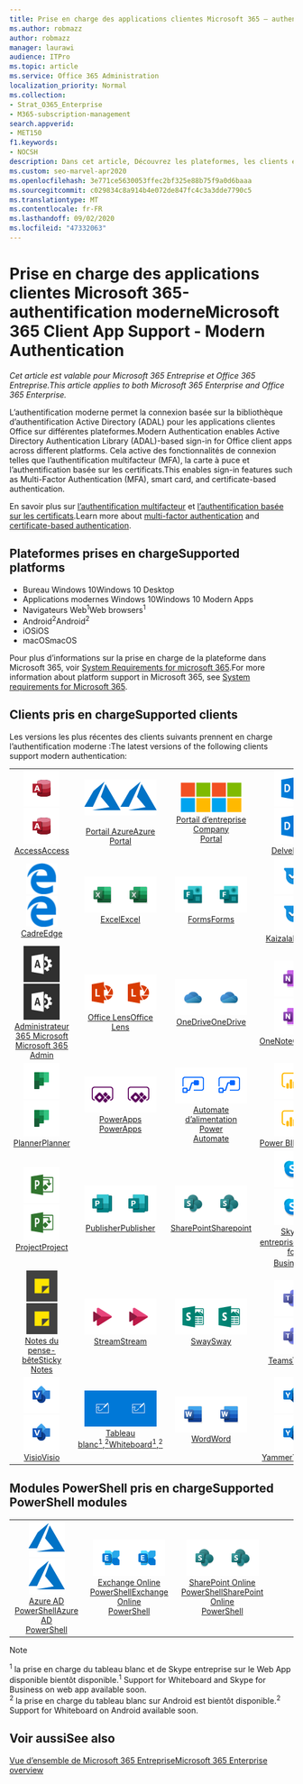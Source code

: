 ```yaml
---
title: Prise en charge des applications clientes Microsoft 365 — authentification moderne
ms.author: robmazz
author: robmazz
manager: laurawi
audience: ITPro
ms.topic: article
ms.service: Office 365 Administration
localization_priority: Normal
ms.collection:
- Strat_O365_Enterprise
- M365-subscription-management
search.appverid:
- MET150
f1.keywords:
- NOCSH
description: Dans cet article, Découvrez les plateformes, les clients et les modules PowerShell qui prennent en charge l’authentification moderne pour Microsoft 365.
ms.custom: seo-marvel-apr2020
ms.openlocfilehash: 3e771ce5630053ffec2bf325e88b75f9a0d6baaa
ms.sourcegitcommit: c029834c8a914b4e072de847fc4c3a3dde7790c5
ms.translationtype: MT
ms.contentlocale: fr-FR
ms.lasthandoff: 09/02/2020
ms.locfileid: "47332063"
---
```

# <a name="microsoft-365-client-app-support---modern-authentication"></a><span data-ttu-id="68755-103">Prise en charge des applications clientes Microsoft 365-authentification moderne</span><span class="sxs-lookup"><span data-stu-id="68755-103">Microsoft 365 Client App Support - Modern Authentication</span></span>

<span data-ttu-id="68755-104">*Cet article est valable pour Microsoft 365 Entreprise et Office 365 Entreprise.*</span><span class="sxs-lookup"><span data-stu-id="68755-104">*This article applies to both Microsoft 365 Enterprise and Office 365 Enterprise.*</span></span>

<span data-ttu-id="68755-105">L’authentification moderne permet la connexion basée sur la bibliothèque d’authentification Active Directory (ADAL) pour les applications clientes Office sur différentes plateformes.</span><span class="sxs-lookup"><span data-stu-id="68755-105">Modern Authentication enables Active Directory Authentication Library (ADAL)-based sign-in for Office client apps across different platforms.</span></span> <span data-ttu-id="68755-106">Cela active des fonctionnalités de connexion telles que l’authentification multifacteur (MFA), la carte à puce et l’authentification basée sur les certificats.</span><span class="sxs-lookup"><span data-stu-id="68755-106">This enables sign-in features such as Multi-Factor Authentication (MFA), smart card, and certificate-based authentication.</span></span>

<span data-ttu-id="68755-107">En savoir plus sur [l’authentification multifacteur](https://docs.microsoft.com/azure/active-directory/authentication/multi-factor-authentication) et [l’authentification basée sur les certificats](https://docs.microsoft.com/azure/active-directory/active-directory-certificate-based-authentication-get-started).</span><span class="sxs-lookup"><span data-stu-id="68755-107">Learn more about [multi-factor authentication](https://docs.microsoft.com/azure/active-directory/authentication/multi-factor-authentication) and [certificate-based authentication](https://docs.microsoft.com/azure/active-directory/active-directory-certificate-based-authentication-get-started).</span></span>

## <a name="supported-platforms"></a><span data-ttu-id="68755-108">Plateformes prises en charge</span><span class="sxs-lookup"><span data-stu-id="68755-108">Supported platforms</span></span>

 - <span data-ttu-id="68755-109">Bureau Windows 10</span><span class="sxs-lookup"><span data-stu-id="68755-109">Windows 10 Desktop</span></span>
 - <span data-ttu-id="68755-110">Applications modernes Windows 10</span><span class="sxs-lookup"><span data-stu-id="68755-110">Windows 10 Modern Apps</span></span>
 - <span data-ttu-id="68755-111">Navigateurs Web<sup>1</sup></span><span class="sxs-lookup"><span data-stu-id="68755-111">Web browsers<sup>1</sup></span></span>
 - <span data-ttu-id="68755-112">Android<sup>2</sup></span><span class="sxs-lookup"><span data-stu-id="68755-112">Android<sup>2</sup></span></span>
 - <span data-ttu-id="68755-113">iOS</span><span class="sxs-lookup"><span data-stu-id="68755-113">iOS</span></span>
 - <span data-ttu-id="68755-114">macOS</span><span class="sxs-lookup"><span data-stu-id="68755-114">macOS</span></span>

<span data-ttu-id="68755-115">Pour plus d’informations sur la prise en charge de la plateforme dans Microsoft 365, voir [System Requirements for microsoft 365](https://products.office.com/office-system-requirements).</span><span class="sxs-lookup"><span data-stu-id="68755-115">For more information about platform support in Microsoft 365, see [System requirements for Microsoft 365](https://products.office.com/office-system-requirements).</span></span>

## <a name="supported-clients"></a><span data-ttu-id="68755-116">Clients pris en charge</span><span class="sxs-lookup"><span data-stu-id="68755-116">Supported clients</span></span>

<span data-ttu-id="68755-117">Les versions les plus récentes des clients suivants prennent en charge l’authentification moderne :</span><span class="sxs-lookup"><span data-stu-id="68755-117">The latest versions of the following clients support modern authentication:</span></span>

| | | | | | |
|:---:|:---:|:---:|:---:|:---:|:---:|
| <span data-ttu-id="68755-118">![Icône Access](../media/o365-access-64x64.png)</span><span class="sxs-lookup"><span data-stu-id="68755-118">![Access icon](../media/o365-access-64x64.png)</span></span> <br> [<span data-ttu-id="68755-119">Access</span><span class="sxs-lookup"><span data-stu-id="68755-119">Access</span></span>](https://products.office.com/access) | <span data-ttu-id="68755-120">![Icône Azure](../media/o365-azure-64x64.png)</span><span class="sxs-lookup"><span data-stu-id="68755-120">![Azure icon](../media/o365-azure-64x64.png)</span></span> <br> [<span data-ttu-id="68755-121"><br>Portail Azure</span><span class="sxs-lookup"><span data-stu-id="68755-121">Azure <br> Portal </span></span>](https://azure.microsoft.com/features/azure-portal/) | <span data-ttu-id="68755-122">![Icône portail d’entreprise](../media/o365-microsoft-64x64.png)</span><span class="sxs-lookup"><span data-stu-id="68755-122">![Company portal icon](../media/o365-microsoft-64x64.png)</span></span> <br> [<span data-ttu-id="68755-123">Portail d’entreprise <br></span><span class="sxs-lookup"><span data-stu-id="68755-123">Company <br> Portal </span></span>](https://docs.microsoft.com/intune-user-help/sign-in-to-the-company-portal) | <span data-ttu-id="68755-124">![Icône Delve](../media/o365-delve-64x64.png)</span><span class="sxs-lookup"><span data-stu-id="68755-124">![Delve icon](../media/o365-delve-64x64.png)</span></span> <br> [<span data-ttu-id="68755-125">Delve</span><span class="sxs-lookup"><span data-stu-id="68755-125">Delve</span></span>](https://products.office.com/business/intelligent-search) | <span data-ttu-id="68755-126">![Icône Dynamics 365](../media/o365-dynamics365-64x64.png)</span><span class="sxs-lookup"><span data-stu-id="68755-126">![Dynamics 365 icon](../media/o365-dynamics365-64x64.png)</span></span> <br> [<span data-ttu-id="68755-127">Dynamics 365</span><span class="sxs-lookup"><span data-stu-id="68755-127">Dynamics 365</span></span>](https://dynamics.microsoft.com) 
| <span data-ttu-id="68755-128">![Icône de serveur Edge](../media/o365-edge-64x64.png)</span><span class="sxs-lookup"><span data-stu-id="68755-128">![Edge icon](../media/o365-edge-64x64.png)</span></span> <br> [<span data-ttu-id="68755-129">Cadre</span><span class="sxs-lookup"><span data-stu-id="68755-129">Edge</span></span>](https://www.microsoft.com/windows/microsoft-edge) | <span data-ttu-id="68755-130">![Icône Excel](../media/o365-excel-64x64.png)</span><span class="sxs-lookup"><span data-stu-id="68755-130">![Excel icon](../media/o365-excel-64x64.png)</span></span> <br> [<span data-ttu-id="68755-131">Excel</span><span class="sxs-lookup"><span data-stu-id="68755-131">Excel</span></span>](https://products.office.com/excel) | <span data-ttu-id="68755-132">![Icône Forms](../media/o365-forms-64x64.png)</span><span class="sxs-lookup"><span data-stu-id="68755-132">![Forms icon](../media/o365-forms-64x64.png)</span></span> <br> [<span data-ttu-id="68755-133">Forms</span><span class="sxs-lookup"><span data-stu-id="68755-133">Forms</span></span>](https://flow.microsoft.com/connectors/shared_microsoftforms/microsoft-forms/) | <span data-ttu-id="68755-134">![Icône Kaizala](../media/o365-kaizala-64x64.png)</span><span class="sxs-lookup"><span data-stu-id="68755-134">![Kaizala icon](../media/o365-kaizala-64x64.png)</span></span> <br> [<span data-ttu-id="68755-135">Kaizala</span><span class="sxs-lookup"><span data-stu-id="68755-135">Kaizala</span></span>](https://products.office.com/en/business/microsoft-kaizala) | <span data-ttu-id="68755-136">![Icône Office.com](../media/o365-office-64x64.png)</span><span class="sxs-lookup"><span data-stu-id="68755-136">![Office.com icon](../media/o365-office-64x64.png)</span></span> <br> [<span data-ttu-id="68755-137">Office.com</span><span class="sxs-lookup"><span data-stu-id="68755-137">Office.com</span></span>](https://www.office.com/) 
| <span data-ttu-id="68755-138">![Icône d’administrateur Office 365](../media/o365-o365admin-64x64.png)</span><span class="sxs-lookup"><span data-stu-id="68755-138">![Office 365 Admin icon](../media/o365-o365admin-64x64.png)</span></span> <br> [<span data-ttu-id="68755-139">Administrateur 365 Microsoft <br></span><span class="sxs-lookup"><span data-stu-id="68755-139">Microsoft 365 <br> Admin</span></span>](https://products.office.com/business/manage-office-365-admin-app) | <span data-ttu-id="68755-140">![Icône de l’objectif](../media/o365-lens-64x64.png)</span><span class="sxs-lookup"><span data-stu-id="68755-140">![Lens icon](../media/o365-lens-64x64.png)</span></span> <br> [<span data-ttu-id="68755-141">Office Lens</span><span class="sxs-lookup"><span data-stu-id="68755-141">Office Lens</span></span>](https://www.microsoft.com/p/office-lens/9wzdncrfj3t8?activetab=pivot%3Aoverviewtab) | <span data-ttu-id="68755-142">![Icône OneDrive entreprise](../media/o365-OneDrive-64x64.png)</span><span class="sxs-lookup"><span data-stu-id="68755-142">![OneDrive for Business icon](../media/o365-OneDrive-64x64.png)</span></span> <br> [<span data-ttu-id="68755-143">OneDrive</span><span class="sxs-lookup"><span data-stu-id="68755-143">OneDrive</span></span>](https://products.office.com/onedrive-for-business/online-cloud-storage) |  <span data-ttu-id="68755-144">![Icône OneNote](../media/o365-OneNote-64x64.png)</span><span class="sxs-lookup"><span data-stu-id="68755-144">![OneNote icon](../media/o365-OneNote-64x64.png)</span></span> <br> [<span data-ttu-id="68755-145">OneNote</span><span class="sxs-lookup"><span data-stu-id="68755-145">OneNote</span></span>](https://products.office.com/onenote) | <span data-ttu-id="68755-146">![Icône Outlook](../media/o365-outlook-64x64.png)</span><span class="sxs-lookup"><span data-stu-id="68755-146">![Outlook icon](../media/o365-outlook-64x64.png)</span></span> <br> [<span data-ttu-id="68755-147">Outlook</span><span class="sxs-lookup"><span data-stu-id="68755-147">Outlook</span></span>](https://products.office.com/outlook) 
| <span data-ttu-id="68755-148">![Icône planificateur](../media/o365-planner-64x64.png)</span><span class="sxs-lookup"><span data-stu-id="68755-148">![Planner icon](../media/o365-planner-64x64.png)</span></span> <br> [<span data-ttu-id="68755-149">Planner</span><span class="sxs-lookup"><span data-stu-id="68755-149">Planner</span></span>](https://products.office.com/business/task-management-software) | <span data-ttu-id="68755-150">![Icône PowerApp](../media/o365-powerapps-64x64.png)</span><span class="sxs-lookup"><span data-stu-id="68755-150">![PowerApps icon](../media/o365-powerapps-64x64.png)</span></span> <br> [<span data-ttu-id="68755-151">PowerApps </span><span class="sxs-lookup"><span data-stu-id="68755-151">PowerApps </span></span>](https://powerapps.microsoft.com) | <span data-ttu-id="68755-152">![Icône de mise en marche automatique](../media/o365-flow-64x64.png)</span><span class="sxs-lookup"><span data-stu-id="68755-152">![Power Automate icon](../media/o365-flow-64x64.png)</span></span> <br> [<span data-ttu-id="68755-153">Automate d’alimentation <br></span><span class="sxs-lookup"><span data-stu-id="68755-153">Power <br> Automate</span></span>](https://flow.microsoft.com) | <span data-ttu-id="68755-154">![Icône PowerBI](../media/o365-powerbi-64x64.png)</span><span class="sxs-lookup"><span data-stu-id="68755-154">![PowerBI icon](../media/o365-powerbi-64x64.png)</span></span> <br> [<span data-ttu-id="68755-155">Power BI</span><span class="sxs-lookup"><span data-stu-id="68755-155">Power BI</span></span>](https://powerbi.microsoft.com)| <span data-ttu-id="68755-156">![Icône PowerPoint](../media/o365-powerpoint-64x64.png)</span><span class="sxs-lookup"><span data-stu-id="68755-156">![PowerPoint icon](../media/o365-powerpoint-64x64.png)</span></span> <br> [<span data-ttu-id="68755-157">PowerPoint</span><span class="sxs-lookup"><span data-stu-id="68755-157">PowerPoint</span></span>](https://products.office.com/powerpoint) 
| <span data-ttu-id="68755-158">![Icône Project](../media/o365-project-64x64.png)</span><span class="sxs-lookup"><span data-stu-id="68755-158">![Project icon](../media/o365-project-64x64.png)</span></span> <br> [<span data-ttu-id="68755-159">Project</span><span class="sxs-lookup"><span data-stu-id="68755-159">Project</span></span>](https://products.office.com/project) | <span data-ttu-id="68755-160">![Icône Publisher](../media/o365-publisher-64x64.png)</span><span class="sxs-lookup"><span data-stu-id="68755-160">![Publisher icon](../media/o365-publisher-64x64.png)</span></span> <br> [<span data-ttu-id="68755-161">Publisher</span><span class="sxs-lookup"><span data-stu-id="68755-161">Publisher</span></span>](https://products.office.com/publisher) | <span data-ttu-id="68755-162">![Icône de SharePoint](../media/o365-sharepoint-64x64.png)</span><span class="sxs-lookup"><span data-stu-id="68755-162">![SharePoint icon](../media/o365-sharepoint-64x64.png)</span></span> <br> [<span data-ttu-id="68755-163">SharePoint</span><span class="sxs-lookup"><span data-stu-id="68755-163">Sharepoint</span></span>](https://products.office.com/sharepoint) | <span data-ttu-id="68755-164">![Icône Skype Entreprise](../media/o365-skypeforbusiness-64x64.png)</span><span class="sxs-lookup"><span data-stu-id="68755-164">![Skype for Business icon](../media/o365-skypeforbusiness-64x64.png)</span></span> <br> [<span data-ttu-id="68755-165">Skype <br> entreprise<sup>1</sup></span><span class="sxs-lookup"><span data-stu-id="68755-165">Skype for <br> Business<sup>1</sup></span></span>](https://www.skype.com/business/) | <span data-ttu-id="68755-166">![Icône StaffHub](../media/o365-staffhub-64x64.png)</span><span class="sxs-lookup"><span data-stu-id="68755-166">![StaffHub icon](../media/o365-staffhub-64x64.png)</span></span> <br> [<span data-ttu-id="68755-167">StaffHub</span><span class="sxs-lookup"><span data-stu-id="68755-167">StaffHub</span></span>](https://products.office.com/microsoft-staffhub/staff-scheduling-software)
| <span data-ttu-id="68755-168">![Icône de pense-bête](../media/o365-stickynotes-64x64.png)</span><span class="sxs-lookup"><span data-stu-id="68755-168">![Sticky Notes icon](../media/o365-stickynotes-64x64.png)</span></span> <br> [<span data-ttu-id="68755-169">Notes du pense-bête</span><span class="sxs-lookup"><span data-stu-id="68755-169">Sticky Notes</span></span>](https://www.microsoft.com/p/microsoft-sticky-notes/9nblggh4qghw) | <span data-ttu-id="68755-170">![Icône Stream](../media/o365-stream-64x64.png)</span><span class="sxs-lookup"><span data-stu-id="68755-170">![Stream icon](../media/o365-stream-64x64.png)</span></span> <br> [<span data-ttu-id="68755-171">Stream</span><span class="sxs-lookup"><span data-stu-id="68755-171">Stream</span></span>](https://stream.microsoft.com) | <span data-ttu-id="68755-172">![Icône Sway](../media/o365-sway-64x64.png)</span><span class="sxs-lookup"><span data-stu-id="68755-172">![Sway icon](../media/o365-sway-64x64.png)</span></span> <br> [<span data-ttu-id="68755-173">Sway</span><span class="sxs-lookup"><span data-stu-id="68755-173">Sway</span></span>](https://sway.com) | <span data-ttu-id="68755-174">![Icône Teams](../media/o365-teams-64x64.png)</span><span class="sxs-lookup"><span data-stu-id="68755-174">![Teams icon](../media/o365-teams-64x64.png)</span></span> <br> [<span data-ttu-id="68755-175">Teams</span><span class="sxs-lookup"><span data-stu-id="68755-175">Teams</span></span>](https://products.office.com/microsoft-teams/group-chat-software) | <span data-ttu-id="68755-176">![Icône action](../media/o365-todo-64x64.png)</span><span class="sxs-lookup"><span data-stu-id="68755-176">![To Do icon](../media/o365-todo-64x64.png)</span></span> <br> [<span data-ttu-id="68755-177">Action</span><span class="sxs-lookup"><span data-stu-id="68755-177">To Do</span></span>](https://todo.microsoft.com) 
| <span data-ttu-id="68755-178">![Icône Visio](../media/o365-visio-64x64.png)</span><span class="sxs-lookup"><span data-stu-id="68755-178">![Visio icon](../media/o365-visio-64x64.png)</span></span> <br> [<span data-ttu-id="68755-179">Visio</span><span class="sxs-lookup"><span data-stu-id="68755-179">Visio</span></span>](https://products.office.com/visio/flowchart-software) | <span data-ttu-id="68755-180">![Icône de tableau blanc](../media/o365-whiteboard-64x64.png)</span><span class="sxs-lookup"><span data-stu-id="68755-180">![Whiteboard icon](../media/o365-whiteboard-64x64.png)</span></span> <br> [<span data-ttu-id="68755-181">Tableau blanc<sup>1</sup>,<sup>2</sup></span><span class="sxs-lookup"><span data-stu-id="68755-181">Whiteboard<sup>1</sup>,<sup>2</sup></span></span>](https://whiteboard.microsoft.com/) | <span data-ttu-id="68755-182">![Icône Word](../media/o365-word-64x64.png)</span><span class="sxs-lookup"><span data-stu-id="68755-182">![Word icon](../media/o365-word-64x64.png)</span></span> <br> [<span data-ttu-id="68755-183">Word</span><span class="sxs-lookup"><span data-stu-id="68755-183">Word</span></span>](https://products.office.com/word) | <span data-ttu-id="68755-184">![Icône Yammer](../media/o365-yammer-64x64.png)</span><span class="sxs-lookup"><span data-stu-id="68755-184">![Yammer icon](../media/o365-yammer-64x64.png)</span></span> <br> [<span data-ttu-id="68755-185">Yammer</span><span class="sxs-lookup"><span data-stu-id="68755-185">Yammer</span></span>](https://products.office.com/yammer/yammer-overview) | <span data-ttu-id="68755-186">![Icône Yammer](../media/o365-yammer-64x64.png)</span><span class="sxs-lookup"><span data-stu-id="68755-186">![Yammer icon](../media/o365-yammer-64x64.png)</span></span> <br> [<span data-ttu-id="68755-187"><br>Notificateur Yammer</span><span class="sxs-lookup"><span data-stu-id="68755-187">Yammer <br> Notifier</span></span>](https://products.office.com/yammer/yammer-overview) |  |

## <a name="supported-powershell-modules"></a><span data-ttu-id="68755-188">Modules PowerShell pris en charge</span><span class="sxs-lookup"><span data-stu-id="68755-188">Supported PowerShell modules</span></span>

| | | | | | |
|:---:|:---:|:---:|:---:|:---:|:---:|
| <span data-ttu-id="68755-189">![Icône Azure](../media/o365-azure-64x64.png)</span><span class="sxs-lookup"><span data-stu-id="68755-189">![Azure icon](../media/o365-azure-64x64.png)</span></span> <br> [<span data-ttu-id="68755-190">Azure AD <br> PowerShell</span><span class="sxs-lookup"><span data-stu-id="68755-190">Azure AD <br> PowerShell</span></span>](https://docs.microsoft.com/powershell/azure/active-directory/overview?view=azureadps-2.0) | <span data-ttu-id="68755-191">![Icône Exchange](../media/o365-exchange-64x64.png)</span><span class="sxs-lookup"><span data-stu-id="68755-191">![Exchange icon](../media/o365-exchange-64x64.png)</span></span> <br> [<span data-ttu-id="68755-192">Exchange Online <br> PowerShell</span><span class="sxs-lookup"><span data-stu-id="68755-192">Exchange Online <br> PowerShell</span></span>](https://docs.microsoft.com/powershell/exchange/exchange-online/exchange-online-powershell?view=exchange-ps) | <span data-ttu-id="68755-193">![Icône de SharePoint](../media/o365-sharepoint-64x64.png)</span><span class="sxs-lookup"><span data-stu-id="68755-193">![SharePoint icon](../media/o365-sharepoint-64x64.png)</span></span> <br> [<span data-ttu-id="68755-194">SharePoint Online <br> PowerShell</span><span class="sxs-lookup"><span data-stu-id="68755-194">SharePoint Online <br> PowerShell</span></span>](https://docs.microsoft.com/powershell/sharepoint/sharepoint-online/connect-sharepoint-online)

> [!NOTE]
> <span data-ttu-id="68755-195"><sup>1</sup> la prise en charge du tableau blanc et de Skype entreprise sur le Web App disponible bientôt disponible.</span><span class="sxs-lookup"><span data-stu-id="68755-195"><sup>1</sup> Support for Whiteboard and Skype for Business on web app available soon.</span></span> <br>
> <span data-ttu-id="68755-196"><sup>2</sup> la prise en charge du tableau blanc sur Android est bientôt disponible.</span><span class="sxs-lookup"><span data-stu-id="68755-196"><sup>2</sup> Support for Whiteboard on Android available soon.</span></span>

## <a name="see-also"></a><span data-ttu-id="68755-197">Voir aussi</span><span class="sxs-lookup"><span data-stu-id="68755-197">See also</span></span>

[<span data-ttu-id="68755-198">Vue d’ensemble de Microsoft 365 Entreprise</span><span class="sxs-lookup"><span data-stu-id="68755-198">Microsoft 365 Enterprise overview</span></span>](microsoft-365-overview.md)
